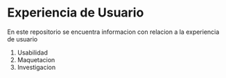 # Experiencia de Usuario 
En este repositorio se encuentra informacion con relacion a la experiencia de usuario 

1. Usabilidad
2. Maquetacion
3. Investigacion